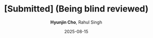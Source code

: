 ---
title: "[Submitted] (Being blind reviewed)"
collection: publications
permalink: 
date: 2025-08-15
venue: 'ISVC 2025'
# paperurl: ''
# citation: '' 
author: '<strong>Hyunjin Cho</strong>, Rahul Singh'
share: false
---